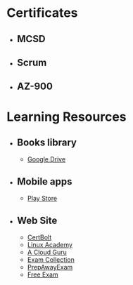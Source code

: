 # Certificates

  * ## MCSD
    
  * ## Scrum 

  * ## AZ-900
    

# Learning Resources

  * ## Books library
    * [Google Drive](https://drive.google.com/drive/folders/1t3ofY3dxnx30wYAMedgNEts8lvgrPThz)
  * ## Mobile apps
    * [Play Store](https://play.google.com/store/search?q=az-900&c=apps)
  * ## Web Site
    * [CertBolt](https://www.certbolt.com/)
    * [Linux Academy](https://linuxacademy.com/)
    * [A Cloud Guru](https://acloud.guru/)
    * [Exam Collection](http://Www.examcollection.com)
    * [PrepAwayExam](https://www.prepawayexam.com/)
    * [Free Exam](https://www.freecram.com/)

    

